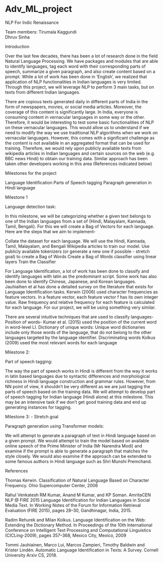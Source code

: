 # Adv_ML_project
NLP For Indic Renaissance

Team members: 
Tirumala Kaggundi      
Dhruv Sinha

Introduction

Over the last few decades, there has been a lot of research done in the field Natural Language Processing. We have packages and modules that are able to identify languages, tag each word with their corresponding parts of speech, summarize a given paragraph, and also create content based on a prompt. While a lot of work has been done in ‘English’, we realized that application of NLP functionalities in Indian languages is very limited. Through this project, we will leverage NLP to perform 3 main tasks, but on texts from different Indian languages. 

There are copious texts generated daily in different parts of India in the form of newspapers, movies, or social media articles. Moreover, the coverage of this content is significantly large. In India, everyone is consuming content in vernacular languages in some way or the other. Therefore, it would be interesting to test some basic functionalities of NLP on these vernacular languages. This would allow us to understand if we need to modify the way we use traditional NLP algorithms when we work on vernacular languages. However, this comes with a significant challenge as the content is not available in an aggregated format that can be used for training. Therefore, we would rely upon publicly available texts from wikipedia articles in Indian languages and certain sources on the web (e.g. BBC news Hindi) to obtain our training data. Similar approach has been taken other developers working in this area (References indicated below) 

Milestones for the project

Language Identification
Parts of Speech tagging
Paragraph generation in Hindi language

Milestone 1

Language detection task: 

In this milestone, we will be categorizing whether a given text belongs to one of the Indian languages from a set of {Hindi, Malayalam, Kannada, Tamil, Bengali}. For this we will create a Bag of Vectors for each language. Here are the steps that we aim to implement- 

Collate the dataset for each language. We will use the Hindi, Kannada, Tamil, Malayalam, and Bengali Wikipedia articles to train our model. 
Use publicly available tokenizers (or generate a new one if possible - stretch goal) to create a Bag of Words 
Create a Bag of Words classifier using linear layers
Train the Classifier 

For Language Identification, a lot of work has been done to classify and identify languages with latin as the predominant script. Some work has also been done to identify Chinese, Japanese, and Korean languages. Jauhiaihen et al has done a detailed survey on the literature that exists for Language Identification tasks. Kerwin (2006) used character frequencies as feature vectors. In a feature vector, each feature vector f has its own integer value. Raw frequency and relative frequency for each feature is calculated for each language. For our project, we will be using something very similar. 

There are several intuitive techniques that are used to classify languages- 
Position of words- Kumar et al. (2015) used the position of the current word in word-level LI. 
Dictionary of unique words: Unique word dictionaries include only those words of the language, that do not belong to the other languages targeted by the language identifier.
Discriminating words Kolkus (2009) used the most relevant words for each language


Milestone 2: 

Part of speech tagging: 

The way the part of speech works in Hindi is different from the way it works in latin based languages due to syntactic differences and morphological richness in Hindi language construction and grammar rules. However, from NN point of view, it shouldn’t be very different as we are just tagging the parts of speech based on the training data. We will attempt to develop part of speech tagging for Indian language (Hindi alone) at this milestone. This may be an intensive task if we don’t get good training data and end up generating instances for tagging. 

Milestone 3: - Stretch goal

Paragraph generation using Transformer models: 

We will attempt to generate a paragraph of text in Hindi language based on a given prompt. We would attempt to train the model based on available online speech of the Prime Minister of India (Mr Narendra Modi) and examine if the prompt is able to generate a paragraph that matches the style closely. We would also examine if the approach can be extended to some famous authors in Hindi language such as Shri Munshi Premchand. 


References

Thomas Kerwin. Classification of Natural Language Based on Character Frequency. Ohio
Supercomputer Center, 2006

Rahul Venkatesh RM Kumar, Anand M Kumar, and KP Soman. AmritaCEN NLP @ FIRE
2015 Language Identification for Indian Languages in Social Media Text. In Working
Notes of the Forum for Information Retrieval Evaluation (FIRE 2015), pages 28–30,
Gandhinagar, India, 2015.

Radim Rehurek and Milan Kolkus. Language Identification on the Web: Extending the
Dictionary Method. In Proceedings of the 10th International Conference on Intelligent
Text Processing and Computational Linguistics (CICLing-2009), pages 357–368, Mexico
City, Mexico, 2009

Tommi Jauhiainen, Marco Lui, Marcos Zampieri, Timothy Baldwin and Krister Lindén. Automatic Language Identification in Texts: A Survey. Cornell University Arxiv CS, 2018.
